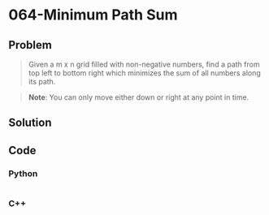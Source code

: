 # 064-Minimum Path Sum

## Problem

> Given a m x n grid filled with non-negative numbers, find a path from top left to bottom right which minimizes the sum of all numbers along its path.

> **Note**: You can only move either down or right at any point in time.

## Solution

## Code

### Python

```python

```

### C++

```cpp

```